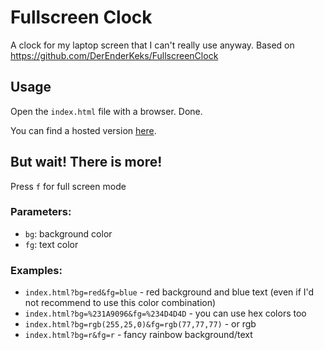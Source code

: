 # Fullscreen Clock

A clock for my laptop screen that I can't really use anyway. Based on https://github.com/DerEnderKeks/FullscreenClock

## Usage

Open the `index.html` file with a browser. Done.

You can find a hosted version [here](https://mdworld.nl/FullscreenClock/).

## But wait! There is more!

Press `f` for full screen mode

### Parameters:
* `bg`: background color
* `fg`: text color

### Examples:
* `index.html?bg=red&fg=blue` - red background and blue text (even if I'd not recommend to use this color combination)
* `index.html?bg=%231A9096&fg=%234D4D4D` - you can use hex colors too
* `index.html?bg=rgb(255,25,0)&fg=rgb(77,77,77)` - or rgb
* `index.html?bg=r&fg=r` - fancy rainbow background/text
